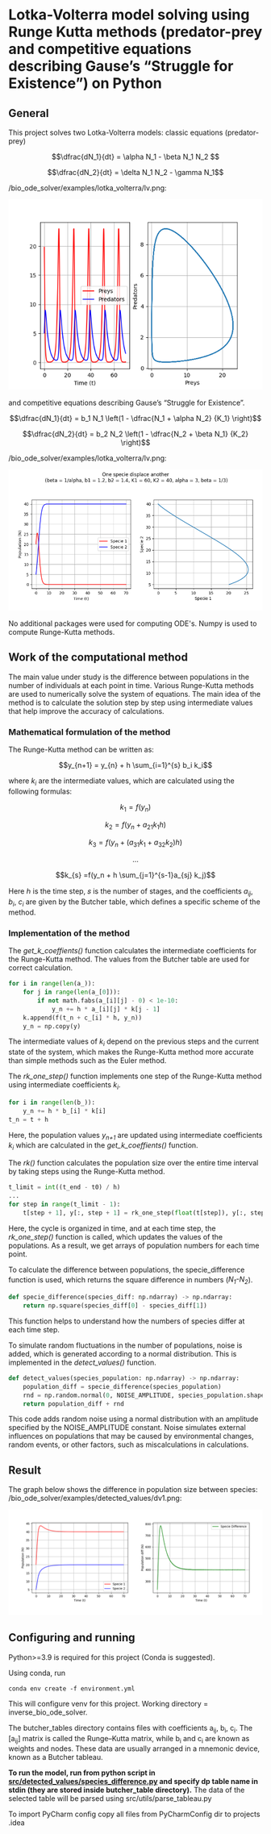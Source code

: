 # Lotka-Volterra model solving using Runge Kutta methods (predator-prey and competitive equations describing Gause’s “Struggle for Existence”) on Python

## General
This project solves two Lotka-Volterra models: classic equations (predator-prey) 
```math
\dfrac{dN_1}{dt} = \alpha N_1 - \beta N_1 N_2 
```
```math
\dfrac{dN_2}{dt} = \delta N_1 N_2 - \gamma N_1
```
/bio_ode_solver/examples/lotka_volterra/lv.png:
<p align="center" width="50%">
  <img src="https://github.com/K1RUN/bio_ode_solver/blob/main/examples/lotka_volterra/lv.png" />
</p>


and competitive equations describing Gause’s “Struggle for Existence”. 

```math
\dfrac{dN_1}{dt} = b_1 N_1 \left(1 - \dfrac{N_1 + \alpha N_2} {K_1} \right)
```
```math
\dfrac{dN_2}{dt} = b_2 N_2 \left(1 - \dfrac{N_2 + \beta N_1} {K_2} \right)
```
/bio_ode_solver/examples/lotka_volterra/lv.png:
<p align="center" width="50%">
  <img src="https://github.com/K1RUN/bio_ode_solver/blob/main/examples/lotka_volterra_gause/displacing.png" />
</p>
No additional packages were used for computing ODE's.
Numpy is used to compute Runge-Kutta methods. 

## Work of the computational method
The main value under study is the difference between populations in the number of individuals at each point in time. Various Runge-Kutta methods are used to numerically solve the system of equations. The main idea of the method is to calculate the solution step by step using intermediate values that help improve the accuracy of calculations.

### Mathematical formulation of the method
The Runge-Kutta method can be written as:
```math
y_{n+1} = y_{n} + h \sum_{i=1}^{s} b_i k_i
```
where _k<sub>i</sub>_ are the intermediate values, which are calculated using the following formulas:
```math
k_{1} =f(y_n)
```
```math
k_{2} =f(y_n + a_{21} k_1 h)
```
```math
k_{3} =f(y_n + (a_{31} k_1 + a_{32} k_2) h)
```
```math
...
```
```math
k_{s} =f(y_n + h \sum_{j=1}^{s-1}a_{sj} k_j)
```

Here ℎ is the time step, 𝑠 is the number of stages, and the coefficients _a<sub>ij</sub>_, _b<sub>i</sub>_, _c<sub>i</sub>_ are given by the Butcher table, which defines a specific scheme of the method.

### Implementation of the method
The _get_k_coeffients()_ function calculates the intermediate coefficients for the Runge-Kutta method. The values from the Butcher table are used for correct calculation.
```python
for i in range(len(a_)):
    for j in range(len(a_[0])):
        if not math.fabs(a_[i][j] - 0) < 1e-10:
            y_n += h * a_[i][j] * k[j - 1]
    k.append(f(t_n + c_[i] * h, y_n))
    y_n = np.copy(y)
```
The intermediate values of _k<sub>i</sub>_ depend on the previous steps and the current state of the system, which makes the Runge-Kutta method more accurate than simple methods such as the Euler method.

The _rk_one_step()_ function implements one step of the Runge-Kutta method using intermediate coefficients _k<sub>i</sub>_.
```python
for i in range(len(b_)):
    y_n += h * b_[i] * k[i]
t_n = t + h
```
Here, the population values _y<sub>n+1</sub>_ are updated using intermediate coefficients _k<sub>i</sub>_ which are calculated in the _get_k_coeffients()_ function.

The _rk()_ function calculates the population size over the entire time interval by taking steps using the Runge-Kutta method.
```python
t_limit = int((t_end - t0) / h)
...
for step in range(t_limit - 1):
    t[step + 1], y[:, step + 1] = rk_one_step(float(t[step]), y[:, step], h, f, tableau)
```
Here, the cycle is organized in time, and at each time step, the _rk_one_step()_ function is called, which updates the values of the populations. As a result, we get arrays of population numbers for each time point.

To calculate the difference between populations, the specie_difference function is used, which returns the square difference in numbers (_N<sub>1</sub>-N<sub>2</sub>_)<sup></sup>.
```python
def specie_difference(species_diff: np.ndarray) -> np.ndarray:
    return np.square(species_diff[0] - species_diff[1])
```
This function helps to understand how the numbers of species differ at each time step.

To simulate random fluctuations in the number of populations, noise is added, which is generated according to a normal distribution. This is implemented in the _detect_values()_ function.
```python
def detect_values(species_population: np.ndarray) -> np.ndarray:
    population_diff = specie_difference(species_population)
    rnd = np.random.normal(0, NOISE_AMPLITUDE, species_population.shape[1])
    return population_diff + rnd
```
This code adds random noise using a normal distribution with an amplitude specified by the NOISE_AMPLITUDE constant. Noise simulates external influences on populations that may be caused by environmental changes, random events, or other factors, such as miscalculations in calculations.

## Result
The graph below shows the difference in population size between species:
/bio_ode_solver/examples/detected_values/dv1.png:
<p align="center" width="50%">
  <img src="https://github.com/K1RUN/inverse_bio_ode_solver/blob/1%2C3-amendments/examples/detected_values/dv1.png" />
</p>

## Configuring and running
Python>=3.9 is required for this project (Conda is suggested).

Using conda, run
```shell
conda env create -f environment.yml
```
This will configure venv for this project.
Working directory = inverse_bio_ode_solver.

The butcher_tables directory contains files with coefficients a<sub>ij</sub>, b<sub>i</sub>, c<sub>i</sub>. The [a<sub>ij</sub>] matrix is called the Runge–Kutta matrix, while b<sub>i</sub> and c<sub>i</sub> are known as weights and nodes. These data are usually arranged in a mnemonic device, known as a Butcher tableau.

__To run the model, run from python script in <u>src/detected_values/species_difference.py</u> and specify dp table name in stdin 
(they are stored inside butcher_table directory).__ The data of the selected table will be parsed using src/utils/parse_tableau.py

To import PyCharm config copy all files from PyCharmConfig dir to projects .idea
